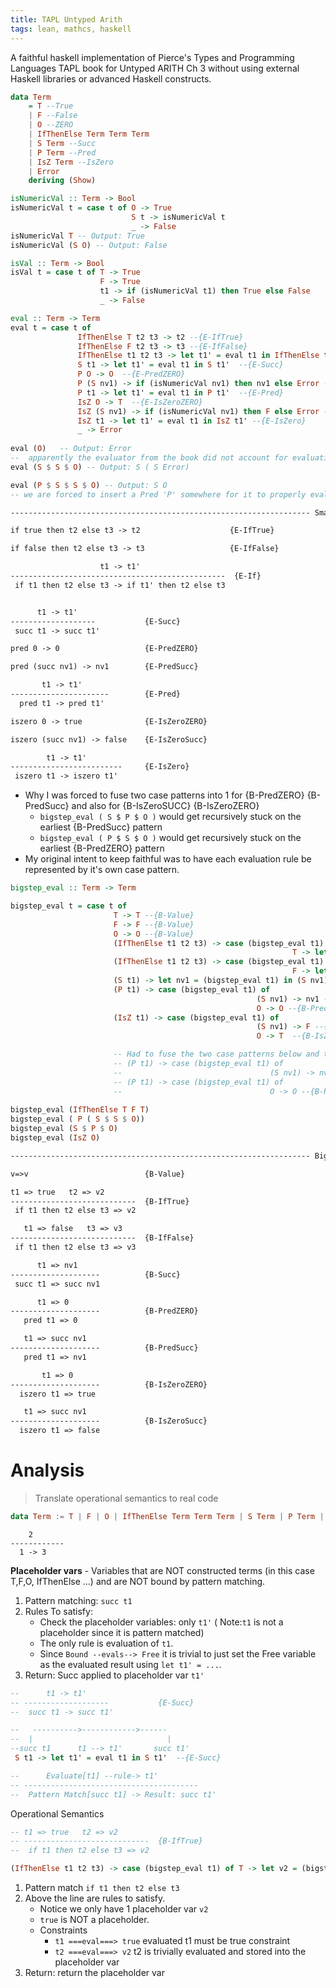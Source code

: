 ```yaml
---
title: TAPL Untyped Arith
tags: lean, mathcs, haskell
---
```


A faithful haskell implementation of Pierce's Types and Programming Languages TAPL book for Untyped ARITH Ch 3
without using external Haskell libraries or advanced Haskell constructs.


```hs
data Term
    = T --True
    | F --False
    | O --ZERO
    | IfThenElse Term Term Term
    | S Term --Succ
    | P Term --Pred
    | IsZ Term --IsZero
    | Error 
    deriving (Show)

isNumericVal :: Term -> Bool
isNumericVal t = case t of O -> True
                           S t -> isNumericVal t
                           _ -> False
isNumericVal T -- Output: True 
isNumericVal (S O) -- Output: False

isVal :: Term -> Bool
isVal t = case t of T -> True
                    F -> True
                    t1 -> if (isNumericVal t1) then True else False
                    _ -> False
```
```{.hs group="smallstep" glabel="hs"}
eval :: Term -> Term 
eval t = case t of 
               IfThenElse T t2 t3 -> t2 --{E-IfTrue}
               IfThenElse F t2 t3 -> t3 --{E-IfFalse}
               IfThenElse t1 t2 t3 -> let t1' = eval t1 in IfThenElse t1' t2 t3 --{E-If}
               S t1 -> let t1' = eval t1 in S t1'  --{E-Succ}
               P O -> O  --{E-PredZERO}
               P (S nv1) -> if (isNumericVal nv1) then nv1 else Error --{E-PredSucc}
               P t1 -> let t1' = eval t1 in P t1'  --{E-Pred}
               IsZ O -> T  --{E-IsZeroZERO}
               IsZ (S nv1) -> if (isNumericVal nv1) then F else Error --{E-IsZeroSucc}
               IsZ t1 -> let t1' = eval t1 in IsZ t1' --{E-IsZero}
               _ -> Error
                   
eval (O)   -- Output: Error             
--  apparently the evaluator from the book did not account for evaluating just ZERO 
eval (S $ S $ O) -- Output: S ( S Error)

eval (P $ S $ S $ O) -- Output: S O
-- we are forced to insert a Pred 'P' somewhere for it to properly evaluate
```
```{.txt group="smallstep" glabel="rules"}
------------------------------------------------------------------- Small Step Evaluator

if true then t2 else t3 -> t2                    {E-IfTrue}

if false then t2 else t3 -> t3                   {E-IfFalse}

                    t1 -> t1'
------------------------------------------------  {E-If}
 if t1 then t2 else t3 -> if t1' then t2 else t3


      t1 -> t1' 
-------------------           {E-Succ}
 succ t1 -> succ t1'

pred 0 -> 0                   {E-PredZERO}

pred (succ nv1) -> nv1        {E-PredSucc}

       t1 -> t1'
----------------------        {E-Pred}
  pred t1 -> pred t1'

iszero 0 -> true              {E-IsZeroZERO}

iszero (succ nv1) -> false    {E-IsZeroSucc}

        t1 -> t1'
-------------------------     {E-IsZero}
 iszero t1 -> iszero t1'
```

* Why I was forced to fuse two case patterns into 1 for {B-PredZERO} {B-PredSucc} and also for {B-IsZeroSUCC} {B-IsZeroZERO}
  * `bigstep_eval ( S $ P $ O )` would get recursively stuck on the earliest {B-PredSucc} pattern 
  * `bigstep_eval ( P $ S $ O )` would get recursively stuck on the earliest {B-PredZERO} pattern 
* My original intent to keep faithful was to have each evaluation rule be represented by it's own case pattern.

```{.hs group="bigstep" glabel="hs"}
bigstep_eval :: Term -> Term

bigstep_eval t = case t of 
                       T -> T --{B-Value}
                       F -> F --{B-Value}
                       O -> O --{B-Value}
                       (IfThenElse t1 t2 t3) -> case (bigstep_eval t1) of 
                                                               T -> let v2 = (bigstep_eval t2) in v2 --{B-IfTrue}
                       (IfThenElse t1 t2 t3) -> case (bigstep_eval t1) of 
                                                               F -> let v3 = (bigstep_eval t3) in v3 --{B-IfFalse}
                       (S t1) -> let nv1 = (bigstep_eval t1) in (S nv1) --{B-Succ}
                       (P t1) -> case (bigstep_eval t1) of 
                                                       (S nv1) -> nv1 --{B-PredSucc}
                                                       O -> O --{B-PredZERO}                                                       
                       (IsZ t1) -> case (bigstep_eval t1) of 
                                                       (S nv1) -> F --{B-IsZeroSucc}
                                                       O -> T  --{B-IsZeroZERO}                                             

                       -- Had to fuse the two case patterns below and the do the same with {B-IsZeroSucc} {B-IsZeroZERO}
                       -- (P t1) -> case (bigstep_eval t1) of 
                       --                                 (S nv1) -> nv1 --{B-PredSucc}
                       -- (P t1) -> case (bigstep_eval t1) of 
                       --                                 O -> O --{B-PredZERO}                       
                           
bigstep_eval (IfThenElse T F T) 
bigstep_eval ( P ( S $ S $ O))
bigstep_eval (S $ P $ O)
bigstep_eval (IsZ O)
```

```{.txt group="bigstep" glabel="rules"}
------------------------------------------------------------------- Big Step Evaluator

v=>v                          {B-Value}

t1 => true   t2 => v2 
----------------------------  {B-IfTrue}
 if t1 then t2 else t3 => v2

   t1 => false   t3 => v3
----------------------------  {B-IfFalse}
 if t1 then t2 else t3 => v3

      t1 => nv1
--------------------          {B-Succ}
 succ t1 => succ nv1

      t1 => 0
--------------------          {B-PredZERO}
   pred t1 => 0

   t1 => succ nv1
--------------------          {B-PredSucc}
   pred t1 => nv1

       t1 => 0
--------------------          {B-IsZeroZERO}
  iszero t1 => true

   t1 => succ nv1
--------------------          {B-IsZeroSucc}
  iszero t1 => false

```

# Analysis

>Translate operational semantics to real code

```hs
data Term := T | F | O | IfThenElse Term Term Term | S Term | P Term | IsZ Term | Error 
```
```text
    2  
------------
  1 -> 3
```

**Placeholder vars** - Variables that are NOT constructed terms (in this case T,F,O, IfThenElse ...) and are NOT bound by pattern matching.

1. Pattern matching: `succ t1`
2. Rules To satisfy: 
    * Check the placeholder variables: only `t1'` ( Note:`t1` is not a placeholder since it is pattern matched)
    * The only rule is evaluation of `t1`.
    * Since `Bound --evals--> Free` it is trivial to just set the Free variable as the evaluated result using `let t1' = ...`.
3. Return: Succ applied to placeholder var `t1'`

```hs
--      t1 -> t1' 
-- -------------------           {E-Succ}
--  succ t1 -> succ t1'

--   ---------->------------>------
--  |                              |
--succ t1      t1 --> t1'       succ t1'       
 S t1 -> let t1' = eval t1 in S t1'  --{E-Succ}

```

```hs
--      Evaluate[t1] --rule-> t1' 
-- ---------------------------------------           
--  Pattern Match[succ t1] -> Result: succ t1'
```




Operational Semantics

```hs
-- t1 => true   t2 => v2 
-- ----------------------------  {B-IfTrue}
--  if t1 then t2 else t3 => v2

(IfThenElse t1 t2 t3) -> case (bigstep_eval t1) of T -> let v2 = (bigstep_eval t2) in v2
```
                                                               
1. Pattern match `if t1 then t2 else t3`
2. Above the line are rules to satisfy. 
   * Notice we only have 1 placeholder var `v2`
   * `true` is NOT a placeholder.
   * Constraints 
      * `t1 ===eval===> true` evaluated t1 must be true constraint
      * `t2 ===eval===> v2` t2 is trivially evaluated and stored into the placeholder var
3. Return: return the placeholder var
